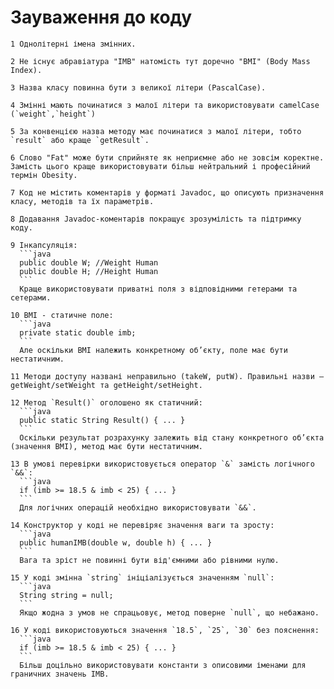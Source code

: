 # Зауваження до коду
    1 Однолітерні імена змінних.

    2 Не існує абравіатура "IMB" натомість тут доречно "BMI" (Body Mass Index).

    3 Назва класу повинна бути з великої літери (PascalCase).

    4 Змінні мають починатися з малої літери та використовувати camelCase (`weight`,`height`)

    5 За конвенцією назва методу має починатися з малої літери, тобто `result` або краще `getResult`.

    6 Слово "Fat" може бути сприйняте як неприємне або не зовсім коректне. Замість цього краще використовувати більш нейтральний і професійний термін Obesity.

    7 Код не містить коментарів у форматі Javadoc, що описують призначення класу, методів та їх параметрів.

    8 Додавання Javadoc-коментарів покращує зрозумілість та підтримку коду.

    9 Інкапсуляція:
      ```java
      public double W; //Weight Human
      public double H; //Height Human
      ```
      Краще використовувати приватні поля з відповідними гетерами та сетерами.

    10 ВМІ - статичне поле:
      ```java
      private static double imb;
      ```
      Але оскільки BMI належить конкретному об’єкту, поле має бути нестатичним.

    11 Методи доступу названі неправильно (takeW, putW). Правильні назви — getWeight/setWeight та getHeight/setHeight.

    12 Метод `Result()` оголошено як статичний:
      ```java
      public static String Result() { ... }
      ```
      Оскільки результат розрахунку залежить від стану конкретного об’єкта (значення ВМІ), метод має бути нестатичним.

    13 В умові перевірки використовується оператор `&` замість логічного `&&`:
      ```java
      if (imb >= 18.5 & imb < 25) { ... }
      ```
      Для логічних операцій необхідно використовувати `&&`.

    14 Конструктор у коді не перевіряє значення ваги та зросту:
      ```java
      public humanIMB(double w, double h) { ... }
      ```
      Вага та зріст не повинні бути від'ємними або рівними нулю.

    15 У коді змінна `string` ініціалізується значенням `null`:
      ```java
      String string = null;
      ```
      Якщо жодна з умов не спрацьовує, метод поверне `null`, що небажано.

    16 У коді використовуються значення `18.5`, `25`, `30` без пояснення:
      ```java
      if (imb >= 18.5 & imb < 25) { ... }
      ```
      Більш доцільно використовувати константи з описовими іменами для граничних значень IMB.
    